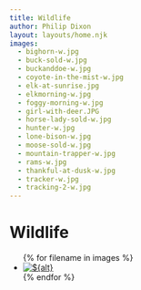 ```yaml
---
title: Wildlife
author: Philip Dixon
layout: layouts/home.njk
images:
  - bighorn-w.jpg
  - buck-sold-w.jpg
  - buckanddoe-w.jpg
  - coyote-in-the-mist-w.jpg
  - elk-at-sunrise.jpg
  - elkmorning-w.jpg
  - foggy-morning-w.jpg
  - girl-with-deer.JPG
  - horse-lady-sold-w.jpg
  - hunter-w.jpg
  - lone-bison-w.jpg
  - moose-sold-w.jpg
  - mountain-trapper-w.jpg
  - rams-w.jpg
  - thankful-at-dusk-w.jpg
  - tracker-w.jpg
  - tracking-2-w.jpg
---
```

# Wildlife

<ul class="grid grid-cols-3 gap-4">
  {% for filename in images %}
   <li><a href="https://res.cloudinary.com/donblanco/image/upload/f_auto,q_auto/dwa/wildlife/{{ filename }}">
  <picture>
    <source srcset="https://res.cloudinary.com/donblanco/image/upload/f_auto,q_auto,w_320/dwa/wildlife/{{ filename }}" media="(max-width: 320px)">
    <source srcset="https://res.cloudinary.com/donblanco/image/upload/f_auto,q_auto,w_375/dwa/wildlife/{{ filename }}" media="(max-width: 375px)">
    <source srcset="https://res.cloudinary.com/donblanco/image/upload/f_auto,q_auto,w_414/dwa/wildlife/{{ filename }}" media="(max-width: 414px)">
    <source srcset="https://res.cloudinary.com/donblanco/image/upload/f_auto,q_auto,w_755/dwa/wildlife/{{ filename }}" media="(min-width: 755px)">
    <img src="https://res.cloudinary.com/donblanco/image/upload/f_auto,q_auto,w_756/dwa/wildlife/{{ filename }}" alt="${alt}" />
  </picture>
   </a></li>
  {% endfor %}
  </ul>
